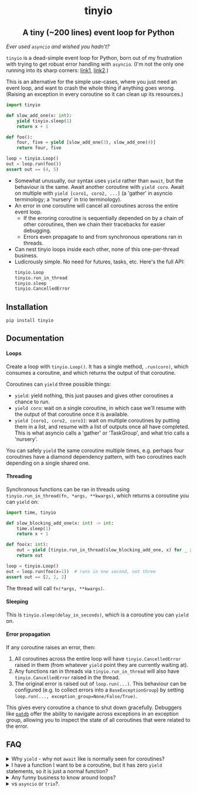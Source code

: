 <h1 align="center">tinyio</h1>
<h2 align="center">A tiny (~200 lines) event loop for Python</h2>

_Ever used `asyncio` and wished you hadn't?_

`tinyio` is a dead-simple event loop for Python, born out of my frustration with trying to get robust error handling with `asyncio`. (I'm not the only one running into its sharp corners: [link1](https://sailor.li/asyncio), [link2](https://lucumr.pocoo.org/2016/10/30/i-dont-understand-asyncio/).)

This is an alternative for the simple use-cases, where you just need an event loop, and want to crash the whole thing if anything goes wrong. (Raising an exception in every coroutine so it can clean up its resources.)

```python
import tinyio

def slow_add_one(x: int):
    yield tinyio.sleep(1)
    return x + 1

def foo():
    four, five = yield [slow_add_one(3), slow_add_one(4)]
    return four, five

loop = tinyio.Loop()
out = loop.run(foo())
assert out == (4, 5)
```

- Somewhat unusually, our syntax uses `yield` rather than `await`, but the behaviour is the same. Await another coroutine with `yield coro`. Await on multiple with `yield [coro1, coro2, ...]` (a 'gather' in asyncio terminology; a 'nursery' in trio terminology).
- An error in one coroutine will cancel all coroutines across the entire event loop.
    - If the erroring coroutine is sequentially depended on by a chain of other coroutines, then we chain their tracebacks for easier debugging.
    - Errors even propagate to and from synchronous operations ran in threads.
- Can nest tinyio loops inside each other, none of this one-per-thread business.
- Ludicrously simple. No need for futures, tasks, etc. Here's the full API:
    ```python
    tinyio.Loop
    tinyio.run_in_thread
    tinyio.sleep
    tinyio.CancelledError
    ```

## Installation

```
pip install tinyio
```

## Documentation

#### Loops

Create a loop with `tinyio.Loop()`. It has a single method, `.run(coro)`, which consumes a coroutine, and which returns the output of that coroutine.

Coroutines can `yield` three possible things:

- `yield`: yield nothing, this just pauses and gives other coroutines a chance to run.
- `yield coro`: wait on a single coroutine, in which case we'll resume with the output of that coroutine once it is available.
- `yield [coro1, coro2, coro3]`: wait on multiple coroutines by putting them in a list, and resume with a list of outputs once all have completed. This is what asyncio calls a 'gather' or 'TaskGroup', and what trio calls a 'nursery'.

You can safely `yield` the same coroutine multiple times, e.g. perhaps four coroutines have a diamond dependency pattern, with two coroutines each depending on a single shared one.

#### Threading

Synchronous functions can be ran in threads using `tinyio.run_in_thread(fn, *args, **kwargs)`, which returns a coroutine you can `yield` on:
```python
import time, tinyio

def slow_blocking_add_one(x: int) -> int:
    time.sleep(1)
    return x + 1

def foo(x: int):
    out = yield [tinyio.run_in_thread(slow_blocking_add_one, x) for _ in range(3)]
    return out

loop = tinyio.Loop()
out = loop.run(foo(x=1))  # runs in one second, not three
assert out == [2, 2, 2]
```
The thread will call `fn(*args, **kwargs)`.

#### Sleeping

This is `tinyio.sleep(delay_in_seconds)`, which is a coroutine you can `yield` on.

#### Error propagation

If any coroutine raises an error, then:

1. All coroutines across the entire loop will have `tinyio.CancelledError` raised in them (from whatever `yield` point they are currently waiting at).
2. Any functions ran in threads via `tinyio.run_in_thread` will also have `tinyio.CancelledError` raised in the thread.
3. The original error is raised out of `loop.run(...)`. This behaviour can be configured (e.g. to collect errors into a `BaseExceptionGroup`) by setting `loop.run(..., exception_group=None/False/True)`.

This gives every coroutine a chance to shut down gracefully. Debuggers like [`patdb`](https://github.com/patrick-kidger/patdb) offer the ability to navigate across exceptions in an exception group, allowing you to inspect the state of all coroutines that were related to the error.

## FAQ

<details>
<summary>Why <code>yield</code> - why not <code>await</code> like is normally seen for coroutines?</summary>
<br>

The reason is that `await` does not offer a suspension point to an event loop (it just calls `__await__` and maybe *that* offers a suspension point), so if we wanted to use that syntax then we'd need to replace `yield coro` with something like `await tinyio.Task(coro)`. The traditional syntax is not worth the extra class.
</details>

<details>
<summary>I have a function I want to be a coroutine, but it has zero <code>yield</code> statements, so it is just a normal function?</summary>
<br>

You can distinguish it from a normal Python function by putting `if False: yield` somewhere inside its body. Another common trick is to put a `yield` statement after the final `return` statement. Bit ugly but oh well.
</details>

<details>
<summary>Any funny business to know around loops?</summary>
<br>

The output of each coroutine is stored on the `Loop()` class. If you attempt to run a previously-ran coroutine in a new `Loop()` then they will be treated as just returning `None`, which is probably not what you want.
</details>

<details>
<summary>vs <code>asyncio</code> or <code>trio</code>?.</summary>
<br>

I wasted a *lot* of time trying to get correct error propagation with `asyncio`, trying to reason whether my tasks would be cleaned up correctly or not (edge-triggered vs level-triggered etc etc). `trio` is excellent but still has a one-loop-per-thread rule, and doesn't propagate cancellations to/from threads. These points inspired me to try writing my own.

Nonetheless you'll definitely still want one of the above if you need anything fancy. If you don't, and you really really want simple error semantics, then maybe `tinyio` is for you instead. (In particular `trio` will be a better choice if you still need the event loop when cleaning up from errors; in contrast `tinyio` does not allow scheduling work back on the event loop at that time.)
</details>
